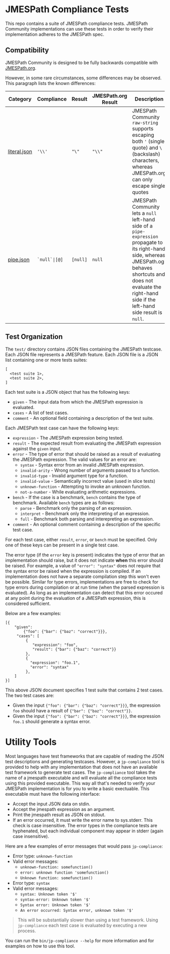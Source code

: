 # JMESPath Compliance Tests

This repo contains a suite of JMESPath compliance tests. JMESPath
Community implementations can use these tests in order to verify their
implementation adheres to the JMESPath spec.

## Compatibility

JMESPath Community is designed to be fully backwards compatible with [JMESPath.org](https://jmespath.org).

However, in some rare circumstances, some differences may be observed. This paragraph lists the known differences:

|Category|Compliance|Result|JMESPath.org Result|Description
|---|---|---|---|---
|[literal.json](https://github.com/jmespath/jmespath.test/blob/53abcc37901891cf4308fcd910eab287416c4609/tests/literal.json#L193-L197)|`` '\\' ``| `` "\" `` | `` "\\" `` | JMESPath Community `raw-string` supports escaping both `` ' `` (single quote) and `` \ `` (backslash) characters, whereas JMESPath.org can only escape single quotes
|[pipe.json](https://github.com/jmespath-community/jmespath.test/blob/304b287a9537673227c2e300a34ff8e4757579c5/tests/pipe.json#L131-L136)| `` `null`\|[@] ``| `` [null] `` | `` null `` | JMESPath Community lets a `null` left-hand side of a `pipe-expression` propagate to its right-hand side, whereas JMESPath.og behaves shortcuts and does not evaluate the right-hand side if the left-hand side result is `null`.

## Test Organization

The `test/` directory contains JSON files containing the JMESPath
testcase. Each JSON file represents a JMESPath feature. Each JSON file
is a JSON list containing one or more tests suites:

    [
      <test suite 1>,
      <test suite 2>,
    ]

Each test suite is a JSON object that has the following keys:

-   `given` - The input data from which the JMESPath expression is
    evaluated.
-   `cases` - A list of test cases.
-   `comment` - An optional field containing a description of the test
    suite.

Each JMESPath test case can have the following keys:

-   `expression` - The JMESPath expression being tested.
-   `result` - The expected result from evaluating the JMESPath
    expression against the `given` input.
-   `error` - The type of error that should be raised as a result of
    evaluating the JMESPath expression. The valid values for an error
    are:
    -   `syntax` - Syntax error from an invalid JMESPath expression.
    -   `invalid-arity` - Wrong number of arguments passed to a
        function.
    -   `invalid-type` - Invalid argument type for a function.
    -   `invalid-value` - Semantically incorrect value (used in slice
        tests)
    -   `unknown-function` - Attempting to invoke an unknown function.
    -   `not-a-number` - While evaluating arithmetic expressions.
-   `bench` - If the case is a benchmark, `bench` contains the type of
    benchmark. Available `bench` types are as follows:
    -   `parse` - Benchmark only the parsing of an expression.
    -   `interpret` - Benchmark only the interpreting of an expression.
    -   `full` - Benchmark both parsing and interepreting an expression.
-   `comment` - An optional comment containing a description of the
    specific test case.

For each test case, either `result`, `error`, or `bench` must be
specified. Only one of these keys can be present in a single test case.

The error type (if the `error` key is present) indicates the type of
error that an implementation should raise, but it does not indicate
**when** this error should be raised. For example, a value of
`"error": "syntax"` does not require that the syntax error be raised
when the expression is compiled. If an implementation does not have a
separate compilation step this won\'t even be possible. Similar for type
errors, implementations are free to check for type errors during
compilation or at run time (when the parsed expression is evaluated). As
long as an implementation can detect that this error occured at any
point during the evaluation of a JMESPath expression, this is considered
sufficient.

Below are a few examples:

    [{
        "given":
            {"foo": {"bar": {"baz": "correct"}}},
         "cases": [
             {
                "expression": "foo",
                "result": {"bar": {"baz": "correct"}}
             },
             {
               "expression": "foo.1",
               "error": "syntax"
             },
        ]
    }]

This above JSON document specifies 1 test suite that contains 2 test
cases. The two test cases are:

-   Given the input `{"foo": {"bar": {"baz": "correct"}}}`, the
    expression `foo` should have a result of
    `{"bar": {"baz": "correct"}}`.
-   Given the input `{"foo": {"bar": {"baz": "correct"}}}`, the
    expression `foo.1` should generate a syntax error.

# Utility Tools

Most languages have test frameworks that are capable of reading the JSON
test descriptions and generating testcases. However, a `jp-compliance`
tool is provided to help with any implementation that does not have an
available test framework to generate test cases. The `jp-compliance`
tool takes the name of a jmespath executable and will evaluate all the
compliance tests using this provided executable. This way all that\'s
needed to verify your JMESPath implementation is for you to write a
basic exectuable. This executable must have the following interface:

-   Accept the input JSON data on stdin.
-   Accept the jmespath expression as an argument.
-   Print the jmespath result as JSON on stdout.
-   If an error occurred, it must write the error name to sys.stderr.
    This check is case insensitive. The error types in the compliance
    tests are hyphenated, but each individual component may appear in
    stderr (again case insensitive).

Here are a few examples of error messages that would pass
`jp-compliance`:

-   Error type: `unknown-function`
-   Valid error messages:
    -   `unknown-function: somefunction()`
    -   `error: unknown function 'somefunction()`
    -   `Unknown function: somefunction()`
-   Error type: `syntax`
-   Valid error messages:
    -   `syntax: Unknown token '$'`
    -   `syntax-error: Unknown token '$'`
    -   `Syntax error: Unknown token '$'`
    -   `An error occurred: Syntax error, unknown token '$'`

> This will be substantially slower than using a test framework. Using
> `jp-compliance` each test case is evaluated by executing a new process.

You can run the `bin/jp-compliance --help` for more information and for
examples on how to use this tool.
